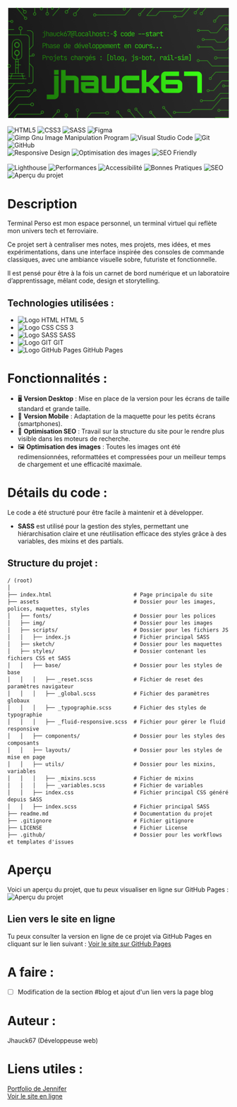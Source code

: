 ![# Projet Gaming Campus](assets/sketch/github-header-image.png)

![HTML5](https://img.shields.io/badge/html5-%23E34F26.svg?style=for-the-badge&logo=html5&logoColor=white) ![CSS3](https://img.shields.io/badge/css3-%231572B6.svg?style=for-the-badge&logo=css3&logoColor=white) ![SASS](https://img.shields.io/badge/SASS-hotpink.svg?style=for-the-badge&logo=SASS&logoColor=white) ![Figma](https://img.shields.io/badge/figma-%23F24E1E.svg?style=for-the-badge&logo=figma&logoColor=white) ![Gimp Gnu Image Manipulation Program](https://img.shields.io/badge/Gimp-657D8B?style=for-the-badge&logo=gimp&logoColor=FFFFFF) ![Visual Studio Code](https://img.shields.io/badge/Visual%20Studio%20Code-0078d7.svg?style=for-the-badge&logo=visual-studio-code&logoColor=white) ![Git](https://img.shields.io/badge/git-%23F05033.svg?style=for-the-badge&logo=git&logoColor=white) ![GitHub](https://img.shields.io/badge/github-%23121011.svg?style=for-the-badge&logo=github&logoColor=white)  
![Responsive Design](https://img.shields.io/badge/Responsive_Design-Mobile_Friendly-2ea44f) ![Optimisation des images](https://img.shields.io/badge/Optimisation%20des%20images-Squoosh-blue) ![SEO Friendly](https://img.shields.io/badge/SEO-Friendly-2ea44f)  
\
![Lighthouse](https://img.shields.io/badge/Lighthouse-white?style=for-the-badge&logo=lighthouse)
![Performances](https://img.shields.io/badge/Performances-91-brightgreen) ![Accessibilité](https://img.shields.io/badge/Accessibilit%C3%A9-100-brightgreen) ![Bonnes Pratiques](https://img.shields.io/badge/Bonnes_pratiques-100-brightgreen) ![SEO](https://img.shields.io/badge/SEO-100-brightgreen)
\
![Aperçu du projet](3-Projets/En%20développement/Projet-Le-Resto/assets/sketch/apercu.png)

# Description

Terminal Perso est mon espace personnel, un terminal virtuel qui reflète mon univers tech et ferroviaire.

Ce projet sert à centraliser mes notes, mes projets, mes idées, et mes expérimentations, dans une interface inspirée des consoles de commande classiques, avec une ambiance visuelle sobre, futuriste et fonctionnelle.

Il est pensé pour être à la fois un carnet de bord numérique et un laboratoire d’apprentissage, mêlant code, design et storytelling.

## Technologies utilisées :

- <img src="https://go-skill-icons.vercel.app/api/icons?i=html" alt="Logo HTML" style="width:16px; height:auto;"> HTML 5
- <img src="https://go-skill-icons.vercel.app/api/icons?i=css" alt="Logo CSS" style="width:16px; height:auto;"> CSS 3
- <img src="https://go-skill-icons.vercel.app/api/icons?i=sass" alt="Logo SASS" style="width:16px; height:auto;"> SASS
- <img src="https://go-skill-icons.vercel.app/api/icons?i=git" alt="Logo GIT" style="width:16px; height:auto;"> GIT
- <img src="https://go-skill-icons.vercel.app/api/icons?i=githubpages" alt="Logo GitHub Pages" style="width:16px; height:auto;"> GitHub Pages

# Fonctionnalités :

- 🖥️ **Version Desktop** : Mise en place de la version pour les écrans de taille standard et grande taille.
- 📱 **Version Mobile** : Adaptation de la maquette pour les petits écrans (smartphones).
- 🔎 **Optimisation SEO** : Travail sur la structure du site pour le rendre plus visible dans les moteurs de recherche.
- 🖼️ **Optimisation des images** : Toutes les images ont été redimensionnées, reformattées et compressées pour un meilleur temps de chargement et une efficacité maximale.

# Détails du code :

Le code a été structuré pour être facile à maintenir et à développer.

- **SASS** est utilisé pour la gestion des styles, permettant une hiérarchisation claire et une réutilisation efficace des styles grâce à des variables, des mixins et des partials.

## Structure du projet :

```plaintext
/ (root)
│
├── index.html                          # Page principale du site
├── assets                              # Dossier pour les images, polices, maquettes, styles
│   ├── fonts/                          # Dossier pour les polices
│   ├── img/                            # Dossier pour les images
│   ├── scripts/                        # Dossier pour les fichiers JS
│   │   ├── index.js                    # Fichier principal SASS
│   ├── sketch/                         # Dossier pour les maquettes
│   ├── styles/                         # Dossier contenant les fichiers CSS et SASS
│   │   ├── base/                       # Dossier pour les styles de base
│   │   │   ├── _reset.scss             # Fichier de reset des paramètres navigateur
│   │   │   ├── _global.scss            # Fichier des paramètres globaux
│   │   │   ├── _typographie.scss       # Fichier des styles de typographie
│   │   │   ├── _fluid-responsive.scss  # Fichier pour gérer le fluid responsive
│   │   ├── components/                 # Dossier pour les styles des composants
│   │   ├── layouts/                    # Dossier pour les styles de mise en page
│   │   ├── utils/                      # Dossier pour les mixins, variables
│   │   │   ├── _mixins.scss            # Fichier de mixins
│   │   │   ├── _variables.scss         # Fichier de variables
│   │   ├── index.css                   # Fichier principal CSS généré depuis SASS
│   │   ├── index.scss                  # Fichier principal SASS
├── readme.md                           # Documentation du projet
├── .gitignore                          # Fichier gitignore
├── LICENSE                             # Fichier License
├── .github/                            # Dossier pour les workflows et templates d'issues
```

# Aperçu

Voici un aperçu du projet, que tu peux visualiser en ligne sur GitHub Pages :
![Aperçu du projet](assets/sketch/video.gif)

## Lien vers le site en ligne

Tu peux consulter la version en ligne de ce projet via GitHub Pages en cliquant sur le lien suivant :
[Voir le site sur GitHub Pages](https://jhauck67.github.io/jhauck67/)

# A faire :

- [ ] Modification de la section #blog et ajout d'un lien vers la page blog

# Auteur :

Jhauck67 (Développeuse web)

# Liens utiles :

[Portfolio de Jennifer](https://jhauck67.github.io/jhauck67/)  
[Voir le site en ligne](https://jhauck67.github.io/jhauck67/)

